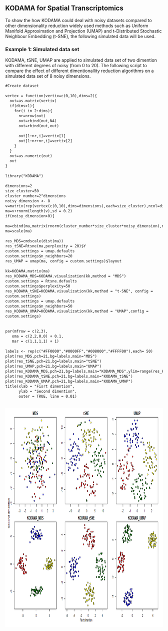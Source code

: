 ## KODAMA for Spatial Transcriptomics

To show the how KODAMA could deal with noisy datasets compared to other dimensionality reduction widely used methods such as Uniform Manifold Approximation and Projection (UMAP) and t-Distributed Stochastic Neighbour Embedding (t-SNE), the following simulated data will be used.

### Example 1: Simulated data set 

KODAMA, tSNE, UMAP are applied to simulated data set of two dimention with different degrees of noisy (from 0 to 20). The following script to compare the effect of different dimentionallity reduction algorithms on a simulated data set of 8 noisy dimensions.
```
#Create dataset

vertex = function(vertix=c(0,10),dims=2){
  out=as.matrix(vertix)
  if(dims>1){
    for(i in 2:dims){
      nr=nrow(out)
      out=cbind(out,NA)
      out=rbind(out,out)
      
      out[1:nr,i]=vertix[1]
      out[1:nr+nr,i]=vertix[2]
    }
  }
  out=as.numeric(out)
  out
}

library("KODAMA")

dimensions=2
size_cluster=50
cluster_number=2^dimensions
noisy_dimension <- 8
v=matrix(rep(vertex(c(0,10),dims=dimensions),each=size_cluster),ncol=dimensions)
ma=v+rnorm(length(v),sd = 0.2)
if(noisy_dimension>0){
  ma=cbind(ma,matrix(rnorm(cluster_number*size_cluster*noisy_dimension),ncol=noisy_dimension))}
ma=scale(ma)

res_MDS=cmdscale(dist(ma))
res_tSNE=Rtsne(ma,perplexity = 20)$Y
custom.settings = umap.defaults
custom.settings$n_neighbors=20
res_UMAP = umap(ma, config = custom.settings)$layout

kk=KODAMA.matrix(ma)
res_KODAMA_MDS=KODAMA.visualization(kk,method = "MDS")
custom.settings = Rtsne.defaults
custom.settings$perplexity=50
res_KODAMA_tSNE=KODAMA.visualization(kk,method = "t-SNE", config = custom.settings)
custom.settings = umap.defaults
custom.settings$n_neighbors=50
res_KODAMA_UMAP=KODAMA.visualization(kk,method = "UMAP",config = custom.settings)


par(mfrow = c(2,3),
   oma = c(2,2,0,0) + 0.1,
   mar = c(1,1,1,1) + 1)

labels <- rep(c("#FF0000","#0000FF","#008000","#FFFF00"),each= 50)
plot(res_MDS,pch=21,bg=labels,main="MDS")
plot(res_tSNE,pch=21,bg=labels,main="tSNE")
plot(res_UMAP,pch=21,bg=labels,main="UMAP")
plot(res_KODAMA_MDS,pch=21,bg=labels,main="KODAMA_MDS",ylim=range(res_KODAMA_MDS[,1]))
plot(res_KODAMA_tSNE,pch=21,bg=labels,main="KODAMA_tSNE")
plot(res_KODAMA_UMAP,pch=21,bg=labels,main="KODAMA_UMAP")
title(xlab = "Fisrt dimention",
      ylab = "Second dimention",
      outer = TRUE, line = 0.01)


```
<p>
  <p align="center">
    <img src="https://github.com/ebtesam-rashid/KODAMA.Caccio/blob/main/Figures/one%20simulated.png" alt="hello-light" height="700" width="800" />
  </p>
</p>



